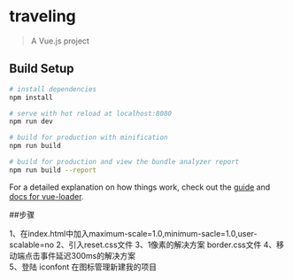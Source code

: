 # traveling

> A Vue.js project

## Build Setup

``` bash
# install dependencies
npm install

# serve with hot reload at localhost:8080
npm run dev

# build for production with minification
npm run build

# build for production and view the bundle analyzer report
npm run build --report
```

For a detailed explanation on how things work, check out the [guide](http://vuejs-templates.github.io/webpack/) and [docs for vue-loader](http://vuejs.github.io/vue-loader).



##步骤

1、在index.html中加入maximum-scale=1.0,minimum-sacle=1.0,user-scalable=no
2、引入reset.css文件
3、1像素的解决方案 border.css文件
4、移动端点击事件延迟300ms的解决方案  
5、登陆 iconfont 在图标管理新建我的项目
 